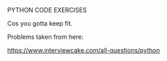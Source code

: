 PYTHON CODE EXERCISES

Cos you gotta keep fit.

Problems taken from here:

https://www.interviewcake.com/all-questions/python
